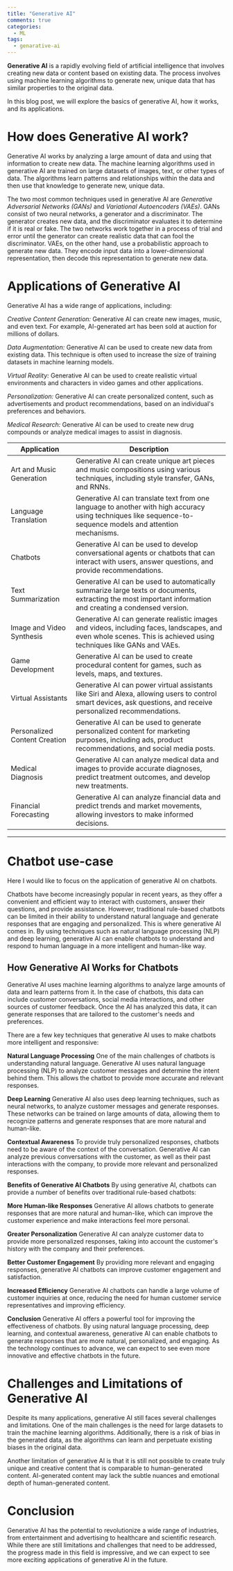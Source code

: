 ```yaml
---
title: "Generative AI"
comments: true
categories:
  - ML
tags:
  - genarative-ai
---
```

**Generative AI** is a rapidly evolving field of artificial intelligence that involves creating new data or content based on existing data. The process involves using machine learning algorithms to generate new, unique data that has similar properties to the original data.

In this blog post, we will explore the basics of generative AI, how it works, and its applications.

# **How does Generative AI work?**

Generative AI works by analyzing a large amount of data and using that information to create new data. The machine learning algorithms used in generative AI are trained on large datasets of images, text, or other types of data. The algorithms learn patterns and relationships within the data and then use that knowledge to generate new, unique data.

The two most common techniques used in generative AI are *Generative Adversarial Networks (GANs)* and *Variational Autoencoders (VAEs)*. GANs consist of two neural networks, a generator and a discriminator. The generator creates new data, and the discriminator evaluates it to determine if it is real or fake. The two networks work together in a process of trial and error until the generator can create realistic data that can fool the discriminator. VAEs, on the other hand, use a probabilistic approach to generate new data. They encode input data into a lower-dimensional representation, then decode this representation to generate new data.

# **Applications of Generative AI**

Generative AI has a wide range of applications, including:

*Creative Content Generation:* Generative AI can create new images, music, and even text. For example, AI-generated art has been sold at auction for millions of dollars.

*Data Augmentation:* Generative AI can be used to create new data from existing data. This technique is often used to increase the size of training datasets in machine learning models.

*Virtual Reality:* Generative AI can be used to create realistic virtual environments and characters in video games and other applications.

*Personalization:* Generative AI can create personalized content, such as advertisements and product recommendations, based on an individual's preferences and behaviors.

*Medical Research:* Generative AI can be used to create new drug compounds or analyze medical images to assist in diagnosis.

|Application|Description|
|-|-|
Art and Music Generation |	Generative AI can create unique art pieces and music compositions using various techniques, including style transfer, GANs, and RNNs. 
| Language Translation	| Generative AI can translate text from one language to another with high accuracy using techniques like sequence-to-sequence models and attention mechanisms.|
| Chatbots|	Generative AI can be used to develop conversational agents or chatbots that can interact with users, answer questions, and provide recommendations.|
|Text Summarization |	Generative AI can be used to automatically summarize large texts or documents, extracting the most important information and creating a condensed version.|
|Image and Video Synthesis|	Generative AI can generate realistic images and videos, including faces, landscapes, and even whole scenes. This is achieved using techniques like GANs and VAEs.|
|Game Development |	Generative AI can be used to create procedural content for games, such as levels, maps, and textures.|
| Virtual Assistants |	Generative AI can power virtual assistants like Siri and Alexa, allowing users to control smart devices, ask questions, and receive personalized recommendations.|
| Personalized Content Creation |	Generative AI can be used to generate personalized content for marketing purposes, including ads, product recommendations, and social media posts.|
| Medical Diagnosis |	Generative AI can analyze medical data and images to provide accurate diagnoses, predict treatment outcomes, and develop new treatments.|
| Financial Forecasting	|Generative AI can analyze financial data and predict trends and market movements, allowing investors to make informed decisions.|

---


# **Chatbot use-case**

Here I would like to focus on the application of generative AI on chatbots.

Chatbots have become increasingly popular in recent years, as they offer a convenient and efficient way to interact with customers, answer their questions, and provide assistance. However, traditional rule-based chatbots can be limited in their ability to understand natural language and generate responses that are engaging and personalized. This is where generative AI comes in. By using techniques such as natural language processing (NLP) and deep learning, generative AI can enable chatbots to understand and respond to human language in a more intelligent and human-like way.

## **How Generative AI Works for Chatbots**
Generative AI uses machine learning algorithms to analyze large amounts of data and learn patterns from it. In the case of chatbots, this data can include customer conversations, social media interactions, and other sources of customer feedback. Once the AI has analyzed this data, it can generate responses that are tailored to the customer's needs and preferences.

There are a few key techniques that generative AI uses to make chatbots more intelligent and responsive:

**Natural Language Processing**
One of the main challenges of chatbots is understanding natural language. Generative AI uses natural language processing (NLP) to analyze customer messages and determine the intent behind them. This allows the chatbot to provide more accurate and relevant responses.

**Deep Learning**
Generative AI also uses deep learning techniques, such as neural networks, to analyze customer messages and generate responses. These networks can be trained on large amounts of data, allowing them to recognize patterns and generate responses that are more natural and human-like.

**Contextual Awareness**
To provide truly personalized responses, chatbots need to be aware of the context of the conversation. Generative AI can analyze previous conversations with the customer, as well as their past interactions with the company, to provide more relevant and personalized responses.

**Benefits of Generative AI Chatbots**
By using generative AI, chatbots can provide a number of benefits over traditional rule-based chatbots:

**More Human-like Responses**
Generative AI allows chatbots to generate responses that are more natural and human-like, which can improve the customer experience and make interactions feel more personal.

**Greater Personalization**
Generative AI can analyze customer data to provide more personalized responses, taking into account the customer's history with the company and their preferences.

**Better Customer Engagement**
By providing more relevant and engaging responses, generative AI chatbots can improve customer engagement and satisfaction.

**Increased Efficiency**
Generative AI chatbots can handle a large volume of customer inquiries at once, reducing the need for human customer service representatives and improving efficiency.

**Conclusion**
Generative AI offers a powerful tool for improving the effectiveness of chatbots. By using natural language processing, deep learning, and contextual awareness, generative AI can enable chatbots to generate responses that are more natural, personalized, and engaging. As the technology continues to advance, we can expect to see even more innovative and effective chatbots in the future.

# **Challenges and Limitations of Generative AI**

Despite its many applications, generative AI still faces several challenges and limitations. One of the main challenges is the need for large datasets to train the machine learning algorithms. Additionally, there is a risk of bias in the generated data, as the algorithms can learn and perpetuate existing biases in the original data.

Another limitation of generative AI is that it is still not possible to create truly unique and creative content that is comparable to human-generated content. AI-generated content may lack the subtle nuances and emotional depth of human-generated content.

# **Conclusion**

Generative AI has the potential to revolutionize a wide range of industries, from entertainment and advertising to healthcare and scientific research. While there are still limitations and challenges that need to be addressed, the progress made in this field is impressive, and we can expect to see more exciting applications of generative AI in the future.